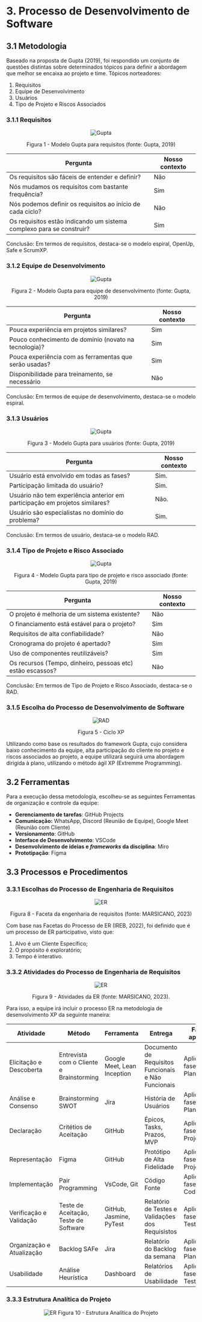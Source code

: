 # 3. Processo de Desenvolvimento de Software

## 3.1 Metodologia

Baseado na proposta de Gupta (2019), foi respondido um conjunto de questões distintas sobre determinados tópicos para definir a abordagem que melhor se encaixa ao projeto e time. Tópicos norteadores:

1. Requisitos
2. Equipe de Desenvolvimento
3. Usuários
4. Tipo de Projeto e Riscos Associados

### 3.1.1 Requisitos

<center>

![Gupta](../../../assets/gupta1.png)

Figura 1 - Modelo Gupta para requisitos (fonte: Gupta, 2019)

</center>

Pergunta | Nosso contexto
-------- | --------------- 
Os requisitos são fáceis de entender e definir? | Não
Nós mudamos os requisitos com bastante frequência? | Sim
Nós podemos definir os requisitos ao início de cada ciclo? | Não
Os requisitos estão indicando um sistema complexo para se construir? | Sim

Conclusão: Em termos de requisitos, destaca-se o modelo espiral, OpenUp, Safe e ScrumXP.

### 3.1.2 Equipe de Desenvolvimento
<center>

![Gupta](../../../assets/gupta2.png)

Figura 2 - Modelo Gupta para equipe de desenvolvimento (fonte: Gupta, 2019)

</center>

Pergunta | Nosso contexto
-------- | --------------
Pouca experiência em projetos similares? | Sim
Pouco conhecimento de domínio (novato na tecnologia)? | Sim
Pouca experiência com as ferramentas que serão usadas? | Sim
Disponibilidade para treinamento, se necessário | Não

Conclusão: Em termos de equipe de desenvolvimento, destaca-se o modelo espiral.

### 3.1.3 Usuários

<center>

![Gupta](../../../assets/gupta3.png)

Figura 3 - Modelo Gupta para usuários (fonte: Gupta, 2019)

</center>

Pergunta | Nosso contexto 
-------- | -------------- 
Usuário está envolvido em todas as fases? | Sim. 
Participação limitada do usuário? | Sim.
Usuário não tem experiência anterior em participação em projetos similares? | Não.
Usuário são especialistas no domínio do problema? | Sim.

Conclusão: Em termos de usuário, destaca-se o modelo RAD.

### 3.1.4 Tipo de Projeto e Risco Associado

<center>

![Gupta](../../../assets/gupta4.png)

Figura 4 - Modelo Gupta para tipo de projeto e risco associado (fonte: Gupta, 2019)

</center>

Pergunta | Nosso contexto
-------- | --------------
O projeto é melhoria de um sistema existente? | Não
O financiamento está estável para o projeto? | Sim
Requisitos de alta confiabilidade? | Não
Cronograma do projeto é apertado? | Sim
Uso de componentes reutilizáveis? | Sim
Os recursos (Tempo, dinheiro, pessoas etc) estão escassos? | Não

Conclusão: Em termos de Tipo de Projeto e Risco Associado, destaca-se o RAD.

### 3.1.5 Escolha do Processo de Desenvolvimento de Software

<center>

![RAD](../../../assets/xp.png)

Figura 5 - Ciclo XP

</center>

Utilizando como base os resultados do framework Gupta, cujo considera baixo conhecimento da equipe, alta participação do cliente no projeto e riscos associados ao projeto, a equipe utilizará seguirá uma abordagem dirigida à plano, utilizando o método ágil XP (Extremme Programming).

## 3.2 Ferramentas

Para a execução dessa metodologia, escolheu-se as seguintes Ferramentas de organização e controle da equipe:

- **Gerenciamento de tarefas**: GitHub Projects
- **Comunicação:** WhatsApp, Discord (Reunião de Equipe), Google Meet (Reunião com Cliente)
- **Versionamento**: GitHub
- **Interface de Desenvolvimento**: VSCode
- **Desenvolvimento de ideias e *frameworks* da disciplina**: Miro
- **Prototipação**: Figma

## 3.3 Processos e Procedimentos

### 3.3.1 Escolhas do Processo de Engenharia de Requisitos

<center>

![ER](../../../assets/facetas_engenharia.png)

Figura 8 - Faceta da engenharia de requisitos (fonte: MARSICANO, 2023)

</center>

Com base nas Facetas do Processo de ER (IREB, 2022), foi definido que é um processo de ER participativo, visto que: 

1. Alvo é um Cliente Específico; 
2. O propósito é exploratório; 
3. Tempo é interativo.

### 3.3.2 Atividades do Processo de Engenharia de Requisitos

<center>

![ER](../../../assets/ERprocess.png)

Figura 9 - Atividades da ER (fonte: MARSICANO, 2023).

</center>

Para isso, a equipe irá incluir o processo ER na metodologia de desenvolvimento XP da seguinte maneira:

Atividade | Método | Ferramenta | Entrega | Fase da aplicação |
--------- | ------ | ---------- | ------- | -----------------|
Elicitação e Descoberta | Entrevista com o Cliente e Brainstorming | Google Meet, Lean Inception | Documento de Requisitos Funcionais e Não Funcionais | Aplicada na fase de Planejamento
Análise e Consenso | Brainstorming SWOT | Jira | História de Usuários | Aplicada na fase de Planejamento
Declaração | Critétios de Aceitação | GitHub | Épicos, Tasks, Prazos, MVP | Aplicada na fase de Projeto
Representação | Figma | GitHub | Protótipo de Alta Fidelidade |  Aplicada na fase de Projeto
Implementação | Pair Programming | VsCode, Git | Código Fonte |  Aplicada na fase de Codificação
Verificação e Validação | Teste de Aceitação, Teste de Software | GitHub, Jasmine, PyTest | Relatório de Testes e Validações dos Requisistos |  Aplicada na fase de Testes
Organização e Atualização | Backlog SAFe  | Jira | Relatório do Backlog da semana |  Aplicada na fase de Planejamento
Usabilidade | Análise Heurística | Dashboard | Relatórios de Usabilidade | Aplicada na fase de Testes



### 3.3.3 Estrutura Analítica do Projeto

<center>

![ER](../../../assets/eap.jpeg)
Figura 10 - Estrutura Analítica do Projeto

</center>

#
